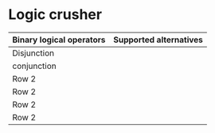# **Logic crusher**

| Binary logical operators | Supported alternatives |
|----------|----------|
| Disjunction |      |
| conjunction |      |
| Row 2    |      |
| Row 2    |     |
| Row 2    |     |
| Row 2    |     |
